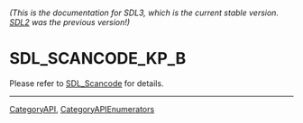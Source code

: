 ###### (This is the documentation for SDL3, which is the current stable version. [SDL2](https://wiki.libsdl.org/SDL2/) was the previous version!)
# SDL_SCANCODE_KP_B

Please refer to [SDL_Scancode](SDL_Scancode) for details.

----
[CategoryAPI](CategoryAPI), [CategoryAPIEnumerators](CategoryAPIEnumerators)

